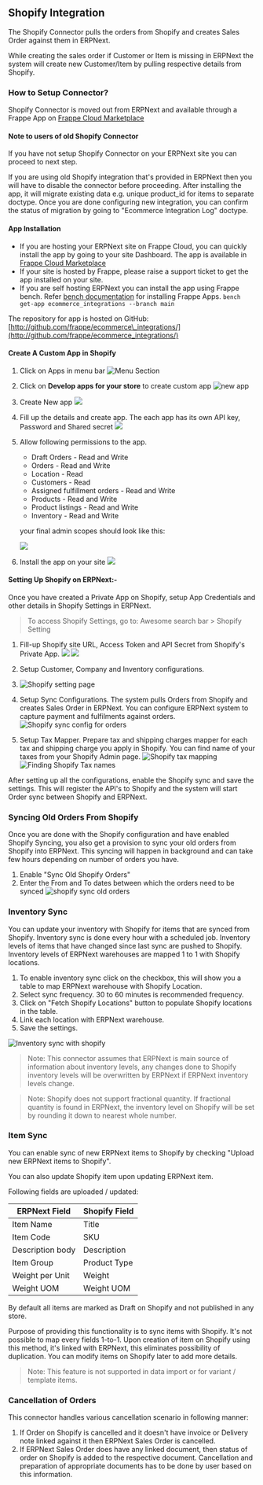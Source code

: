 ## Shopify Integration

The Shopify Connector pulls the orders from Shopify and creates Sales Order against them in ERPNext.

While creating the sales order if Customer or Item is missing in ERPNext the system will create new Customer/Item by pulling respective details from Shopify.

### How to Setup Connector?

Shopify Connector is moved out from ERPNext and available through a Frappe App on [Frappe Cloud Marketplace](https://frappecloud.com/marketplace/apps/ecommerce_integrations)

#### Note to users of old Shopify Connector

If you have not setup Shopify Connector on your ERPNext site you can proceed to next step.

If you are using old Shopify integration that's provided in ERPNext then you will have to disable the connector before proceeding. After installing the app, it will migrate existing data e.g. unique product\_id for items to separate doctype. Once you are done configuring new integration, you can confirm the status of migration by going to "Ecommerce Integration Log" doctype.

#### App Installation

*   If you are hosting your ERPNext site on Frappe Cloud, you can quickly install the app by going to your site Dashboard. The app is available in [Frappe Cloud Marketplace](https://frappecloud.com/marketplace/apps/ecommerce_integrations)
*   If your site is hosted by Frappe, please raise a support ticket to get the app installed on your site.
*   If you are self hosting ERPNext you can install the app using Frappe bench. Refer [bench documentation](https://frappeframework.com/docs/user/en/bench/frappe-commands#app-installation) for installing Frappe Apps. `bench get-app ecommerce_integrations --branch main`

The repository for app is hosted on GitHub: [http://github.com/frappe/ecommerce\_integrations/](http://github.com/frappe/ecommerce_integrations/)

#### Create A Custom App in Shopify

1.  Click on Apps in menu bar ![Menu Section](https://docs.erpnext.com/files/app_menu.png)
    
2.  Click on **Develop apps for your store** to create custom app ![new app](https://docs.erpnext.com/files/Screenshot%202022-02-16%20at%2011.36.57%20AM.png)
    
3.  Create New app ![](https://docs.erpnext.com/files/new_app.png)
    
4.  Fill up the details and create app. The each app has its own API key, Password and Shared secret ![](https://docs.erpnext.com/files/configure_admin_scope.png)
    
5.  Allow following permissions to the app.
    
    *   Draft Orders - Read and Write
    *   Orders - Read and Write
    *   Location - Read
    *   Customers - Read
    *   Assigned fulfillment orders - Read and Write
    *   Products - Read and Write
    *   Product listings - Read and Write
    *   Inventory - Read and Write
    
    your final admin scopes should look like this:
    
    ![](https://docs.erpnext.com/files/final_admin_scopes.png)
    
6.  Install the app on your site ![](https://docs.erpnext.com/files/install.png)
    

#### Setting Up Shopify on ERPNext:-

Once you have created a Private App on Shopify, setup App Credentials and other details in Shopify Settings in ERPNext.

> To access Shopify Settings, go to: Awesome search bar > Shopify Setting

1.  Fill-up Shopify site URL, Access Token and API Secret from Shopify's Private App. ![](https://docs.erpnext.com/files/tokens.png) ![](https://docs.erpnext.com/files/Screenshot%202022-02-16%20at%2011.57.34%20AM.png)
    
2.  Setup Customer, Company and Inventory configurations.
    
3.  ![Shopify setting page](https://docs.erpnext.com/files/main-settings.png)
    
4.  Setup Sync Configurations. The system pulls Orders from Shopify and creates Sales Order in ERPNext. You can configure ERPNext system to capture payment and fulfilments against orders. ![Shopify sync config for orders](https://docs.erpnext.com/files/series-setting.png)
    
5.  Setup Tax Mapper. Prepare tax and shipping charges mapper for each tax and shipping charge you apply in Shopify. You can find name of your taxes from your Shopify Admin page. ![Shopify tax mapping](https://docs.erpnext.com/files/tax-mapping.png) ![Finding Shopify Tax names](https://docs.erpnext.com/files/Screenshot%202021-08-25%20at%2011.02.20%20AM.png)
    

After setting up all the configurations, enable the Shopify sync and save the settings. This will register the API's to Shopify and the system will start Order sync between Shopify and ERPNext.

### Syncing Old Orders From Shopify

Once you are done with the Shopify configuration and have enabled Shopify Syncing, you also get a provision to sync your old orders from Shopify into ERPNext. This syncing will happen in background and can take few hours depending on number of orders you have.

1.  Enable "Sync Old Shopify Orders"
2.  Enter the From and To dates between which the orders need to be synced ![shopify sync old orders](https://docs.erpnext.com/files/sync-old-orders.png)

### Inventory Sync

You can update your inventory with Shopify for items that are synced from Shopify. Inventory sync is done every hour with a scheduled job. Inventory levels of items that have changed since last sync are pushed to Shopify. Inventory levels of ERPNext warehouses are mapped 1 to 1 with Shopify locations.

1.  To enable inventory sync click on the checkbox, this will show you a table to map ERPNext warehouse with Shopify Location.
2.  Select sync frequency. 30 to 60 minutes is recommended frequency.
3.  Click on "Fetch Shopify Locations" button to populate Shopify locations in the table.
4.  Link each location with ERPNext warehouse.
5.  Save the settings.

![Inventory sync with shopify](https://docs.erpnext.com/files/inventory-sync.png)

> Note: This connector assumes that ERPNext is main source of information about inventory levels, any changes done to Shopify inventory levels will be overwritten by ERPNext if ERPNext inventory levels change.

> Note: Shopify does not support fractional quantity. If fractional quantity is found in ERPNext, the inventory level on Shopify will be set by rounding it down to nearest whole number.

### Item Sync

You can enable sync of new ERPNext items to Shopify by checking "Upload new ERPNext items to Shopify".

You can also update Shopify item upon updating ERPNext item.

Following fields are uploaded / updated:

| ERPNext Field | Shopify Field |
| --- | --- |
| Item Name | Title |
| Item Code | SKU |
| Description body | Description |
| Item Group | Product Type |
| Weight per Unit | Weight |
| Weight UOM | Weight UOM |

By default all items are marked as Draft on Shopify and not published in any store.

Purpose of providing this functionality is to sync items with Shopify. It's not possible to map every fields 1-to-1. Upon creation of item on Shopify using this method, it's linked with ERPNext, this eliminates possibility of duplication. You can modify items on Shopify later to add more details.

> Note: This feature is not supported in data import or for variant / template items.

### Cancellation of Orders

This connector handles various cancellation scenario in following manner:

1.  If Order on Shopify is cancelled and it doesn't have invoice or Delivery note linked against it then ERPNext Sales Order is cancelled.
2.  If ERPNext Sales Order does have any linked document, then status of order on Shopify is added to the respective document. Cancellation and preparation of appropriate documents has to be done by user based on this information.